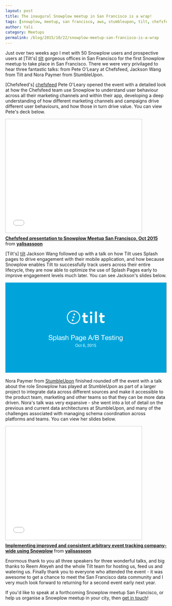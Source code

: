 ```yaml
---
layout: post
title: The inaugural Snowplow meetup in San Francisco is a wrap!
tags: [snowplow, meetup, san francisco, aws, stumbleupon, tilt, chefsfeed]
author: Yali
category: Meetups
permalink: /blog/2015/10/22/snowplow-meetup-san-francisco-is-a-wrap
---
```


Just over two weeks ago I met with 50 Snowplow users and prospective users at [Tilt's] [tilt] gorgeous offices in San Francisco for the first Snowplow meetup to take place in San Francisco. There we were very privilaged to hear three fantastic talks: from Pete O'Leary at Chefsfeed, Jackson Wang from Tilt and Nora Paymer from StumbleUpon.

[Chefsfeed's] [chefsfeed] Pete O'Leary opened the event with a detailed look at how the Chefsfeed team use Snowplow to understand user behaviour across all their marketing channels and within their app, developing a deep understanding of how different marketing channels and campaigns drive different user behaviours, and how those in turn drive value. You can view Pete's deck below.

<div class="iframe-container">
    <iframe src="//www.slideshare.net/slideshow/embed_code/key/h4e5cbJNvu544z" width="425" height="355" frameborder="0" marginwidth="0" marginheight="0" scrolling="no" style="border:1px solid #CCC; border-width:1px; margin-bottom:5px; max-width: 100%;" allowfullscreen>     </iframe>
</div> <div style="margin-bottom:5px"> <strong> <a href="//www.slideshare.net/yalisassoon/chefsfeed-presentation-to-snowplow-meetup-san-francisco-oct-2015" title="Chefsfeed presentation to Snowplow Meetup San Francisco, Oct 2015" target="_blank">Chefsfeed presentation to Snowplow Meetup San Francisco, Oct 2015</a> </strong> from <strong><a href="//www.slideshare.net/yalisassoon" target="_blank">yalisassoon</a></strong> </div>

[Tilt's] [tilt] Jackson Wang followed up with a talk on how Tilt uses Splash pages to drive engagement with their mobile application, and how because Snowplow enables Tilt to successfully track users across their entire lifecycle, they are now able to optimize the use of Splash Pages early to improve engagement levels much later. You can see Jackson's slides below.
<!--more-->

<a href="/assets/pdf/tilt-presentation-to-snowplow-meetup-oct-2015.pdf" target="_blank"><img src="/assets/img/blog/2015/10/tilt-pres-front-page.png"></a>

Nora Paymer from [StumbleUpon][stumbleupon] finished rounded off the event with a talk about the role Snowplow has played at StumbleUpon as part of a larger project to integrate data across different sources and make it accessible to the product team, marketing and other teams so that they can be more data driven. Nora's talk was very expansive - she went into a lot of detail on the previous and current data architectures at StumbleUpon, and many of the challenges associated with managing schema coordination across platforms and teams. You can view her slides below.

<div class="iframe-container">
    <iframe src="//www.slideshare.net/slideshow/embed_code/key/sMYWsewpNjZG8F" width="425" height="355" frameborder="0" marginwidth="0" marginheight="0" scrolling="no" style="border:1px solid #CCC; border-width:1px; margin-bottom:5px; max-width: 100%;" allowfullscreen>     </iframe>
</div> <div style="margin-bottom:5px"> <strong> <a href="//www.slideshare.net/yalisassoon/implementing-improved-and-consistent-arbitrary-event-tracking-companywide-using-snowplow" title="Implementing improved and consistent arbitrary event tracking company-wide using Snowplow" target="_blank">Implementing improved and consistent arbitrary event tracking company-wide using Snowplow</a> </strong> from <strong><a href="//www.slideshare.net/yalisassoon" target="_blank">yalisassoon</a></strong> </div>

Enormous thank to you all three speakers for three wonderful talks, and big thanks to Reem Ateyeh and the whole Tilt team for hosting us, feed us and watering us. Finally thank you to everyone who attended the event - it was awesome to get a chance to meet the San Francisco data community and I very much look forward to returning for a second event early next year.

If you'd like to speak at a forthcoming Snowplow meetup San Francisco, or help us organise a Snowplow meetup in your city, then [get in touch][contact]!


[tilt]: https://www.tilt.com
[chefsfeed]: http://www.chefsfeed.com/
[stumbleupon]: https://www.stumbleupon.com
[contact]: http://snowplowanalytics.com/about/
